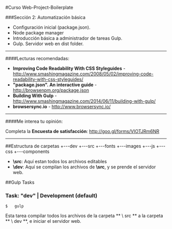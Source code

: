 #Curso Web-Project-Boilerplate


###Sección 2: Automatización básica
- Configuración inicial (package.json). 
- Node  package manager
- Introducción básica a administrador de tareas Gulp.
- Gulp. Servidor web en dist folder.

---

####Lecturas recomendadas:
- **Improving Code Readability With CSS Styleguides** - <http://www.smashingmagazine.com/2008/05/02/improving-code-readability-with-css-styleguides/>
- **"package.json". An interactive guide** - <http://browsenpm.org/package.json>
- **Building With Gulp** - <http://www.smashingmagazine.com/2014/06/11/building-with-gulp/>
- **browsersync.io** - <http://www.browsersync.io/>


---

####Me interea tu opinión:

Completa la **Encuesta de satisfacción**: <http://goo.gl/forms/VIOTJRm6NR>

---

##Estructura de carpetas
	+---dev
	+---src
		+---fonts
		+---images
		+---js
		+---css
		    +---components

- **\src**: Aquí estan todos los archivos editables
- **\dev**: Aquí se compilan los archivos de **\src**, y se prende el servidor web.


##Gulp Tasks

### Task: "dev" | Development (default)

```
$	gulp
```
Esta tarea compilar todos los archivos de la carpeta ** \ src ** a la carpeta ** \ dev **, e iniciar el servidor web.

